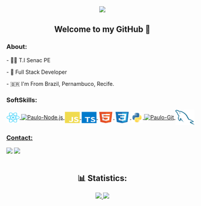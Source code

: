 <div align = "center">
  <a href="https://github.com/paulocesargit">
    <img height = "140px" src = "https://user-images.githubusercontent.com/92947069/183311882-d6cec5b0-18e8-48cf-a551-098f295fbce5.gif">
  </a>
</div>
<div align="center">
 <h2>Welcome to my GitHub 🚀</h2>
 <div align="left">
 
 <div style="display: inline_block">
   <h3> About: </h3>
   <p>- 👨‍💻 T.I Senac PE </p>
  <a href="https://portfolio.djalmahenry.com/">
   </a
   <p>- 💼 Full Stack Developer </p>
   <p>- 🇧🇷  I'm From Brazil, Pernambuco, Recife.</p>
 </div>

 <div style="display: inline_block">
  <h3> SoftSkills: </h3>
  <a href="https://github.com/paulocesargit">
   <img align="center" alt="Paulo-React" height="30" width="35" src="https://raw.githubusercontent.com/devicons/devicon/master/icons/react/react-original.svg">
   <img align="center" alt="Paulo-Node.js" height="30" width="30" src="https://cdn.worldvectorlogo.com/logos/nodejs-icon.svg">
   <img align="center" alt="Paulo-JS" height="30" width="40" src="https://raw.githubusercontent.com/devicons/devicon/master/icons/javascript/javascript-plain.svg">
   <img align="center" alt="Paulo-TS" height="30" width="40" src="https://raw.githubusercontent.com/devicons/devicon/master/icons/typescript/typescript-plain.svg">
   <img align="center" alt="Paulo-HTML" height="30" width="40" src="https://raw.githubusercontent.com/devicons/devicon/master/icons/html5/html5-original.svg">
   <img align="center" alt="Paulo-CSS" height="30" width="40" src="https://raw.githubusercontent.com/devicons/devicon/master/icons/css3/css3-original.svg">
   <img align="center" alt="Paulo-Python" height="30" width="30" src="https://raw.githubusercontent.com/devicons/devicon/master/icons/python/python-original.svg">
    <img align="center" alt="Paulo-Git" height="30" width="40" src="https://cdn.jsdelivr.net/gh/devicons/devicon/icons/git/git-original.svg">
   <img align="Center" alt="Paulo-MYSQL" height="40" width="50" src="https://raw.githubusercontent.com/devicons/devicon/master/icons/mysql/mysql-original.svg" 
  </a>
 </div> 
 
<div style="display: inline_block">
  <h3> Contact: </h3>
  <a href="https://www.linkedin.com/in/paulocesar22?lipi=urn%3Ali%3Apage%3Ad_flagship3_profile_view_base_contact_details%3B5aMiUGg%2BRLiH2mmGQC7vvw%3D%3D" target="_blank"><img src="https://img.shields.io/badge/-LinkedIn-%230077B5?style=for-the-badge&logo=linkedin&logoColor=white" target="_blank"></a> 
  <a href = "mailto: paulocesardev01@gmail.com"><img src="https://img.shields.io/badge/-email-%23333?style=for-the-badge&logo=gmail&logoColor=white" target="_blank"></a>
</div>
</div>

<div style="display: inline_block" align="center"><br>
  <h2> 📊 Statistics: </h2>
  <a href="https://github.com/paulocesargit">
    <img height="180em" src="https://github-readme-stats.vercel.app/api/top-langs/?username=paulocesargit&layout=compact&langs_count=16&theme=dracula"/>
   
  <img height="180em" src="https://github-readme-stats.vercel.app/api?username=paulocesargit&show_icons=true&theme=dracula&include_all_commits=true&count_private=true"/> 

  </a>
 </div>
</div>
